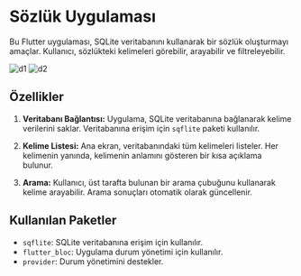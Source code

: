 # Sözlük Uygulaması

Bu Flutter uygulaması, SQLite veritabanını kullanarak bir sözlük oluşturmayı amaçlar. Kullanıcı, sözlükteki kelimeleri görebilir, arayabilir ve filtreleyebilir.

![d1](https://github.com/emreyilldirrm/dictionary_app/assets/149498114/f04de73b-3e1c-4b63-802b-4f9df9f87d7d)
![d2](https://github.com/emreyilldirrm/dictionary_app/assets/149498114/8afcb975-bbdf-4c79-93ed-63bdf931ce33)



## Özellikler

1. **Veritabanı Bağlantısı:** Uygulama, SQLite veritabanına bağlanarak kelime verilerini saklar. Veritabanına erişim için `sqflite` paketi kullanılır.

2. **Kelime Listesi:** Ana ekran, veritabanındaki tüm kelimeleri listeler. Her kelimenin yanında, kelimenin anlamını gösteren bir kısa açıklama bulunur.

3. **Arama:** Kullanıcı, üst tarafta bulunan bir arama çubuğunu kullanarak kelime arayabilir. Arama sonuçları otomatik olarak güncellenir.

## Kullanılan Paketler

- `sqflite`: SQLite veritabanına erişim için kullanılır.
- `flutter_bloc`: Uygulama durum yönetimi için kullanılır.
- `provider`: Durum yönetimini destekler.
